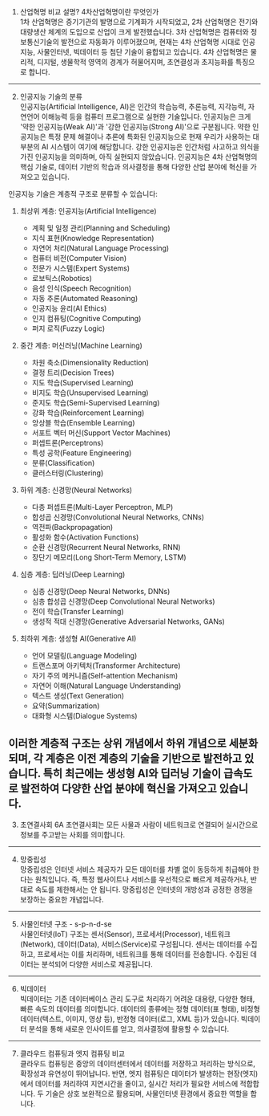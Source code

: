 1. 산업혁명 비교 설명? 4차산업혁명이란 무엇인가  
1차 산업혁명은 증기기관의 발명으로 기계화가 시작되었고, 2차 산업혁명은 전기와 대량생산 체계의 도입으로 산업이 크게 발전했습니다. 3차 산업혁명은 컴퓨터와 정보통신기술의 발전으로 자동화가 이루어졌으며, 현재는 4차 산업혁명 시대로 인공지능, 사물인터넷, 빅데이터 등 첨단 기술이 융합되고 있습니다. 4차 산업혁명은 물리적, 디지털, 생물학적 영역의 경계가 허물어지며, 초연결성과 초지능화를 특징으로 합니다.
---
2. 인공지능 기술의 분류  
인공지능(Artificial Intelligence, AI)은 인간의 학습능력, 추론능력, 지각능력, 자연언어 이해능력 등을 컴퓨터 프로그램으로 실현한 기술입니다. 인공지능은 크게 '약한 인공지능(Weak AI)'과 '강한 인공지능(Strong AI)'으로 구분됩니다. 약한 인공지능은 특정 문제 해결이나 추론에 특화된 인공지능으로 현재 우리가 사용하는 대부분의 AI 시스템이 여기에 해당합니다. 강한 인공지능은 인간처럼 사고하고 의식을 가진 인공지능을 의미하며, 아직 실현되지 않았습니다. 인공지능은 4차 산업혁명의 핵심 기술로, 데이터 기반의 학습과 의사결정을 통해 다양한 산업 분야에 혁신을 가져오고 있습니다.

인공지능 기술은 계층적 구조로 분류할 수 있습니다:

1) 최상위 계층: 인공지능(Artificial Intelligence)
   - 계획 및 일정 관리(Planning and Scheduling)
   - 지식 표현(Knowledge Representation)
   - 자연어 처리(Natural Language Processing)
   - 컴퓨터 비전(Computer Vision)
   - 전문가 시스템(Expert Systems)
   - 로보틱스(Robotics)
   - 음성 인식(Speech Recognition)
   - 자동 추론(Automated Reasoning)
   - 인공지능 윤리(AI Ethics)
   - 인지 컴퓨팅(Cognitive Computing)
   - 퍼지 로직(Fuzzy Logic)

2) 중간 계층: 머신러닝(Machine Learning)
   - 차원 축소(Dimensionality Reduction)
   - 결정 트리(Decision Trees)
   - 지도 학습(Supervised Learning)
   - 비지도 학습(Unsupervised Learning)
   - 준지도 학습(Semi-Supervised Learning)
   - 강화 학습(Reinforcement Learning)
   - 앙상블 학습(Ensemble Learning)
   - 서포트 벡터 머신(Support Vector Machines)
   - 퍼셉트론(Perceptrons)
   - 특성 공학(Feature Engineering)
   - 분류(Classification)
   - 클러스터링(Clustering)

3) 하위 계층: 신경망(Neural Networks)
   - 다층 퍼셉트론(Multi-Layer Perceptron, MLP)
   - 합성곱 신경망(Convolutional Neural Networks, CNNs)
   - 역전파(Backpropagation)
   - 활성화 함수(Activation Functions)
   - 순환 신경망(Recurrent Neural Networks, RNN)
   - 장단기 메모리(Long Short-Term Memory, LSTM)

4) 심층 계층: 딥러닝(Deep Learning)
   - 심층 신경망(Deep Neural Networks, DNNs)
   - 심층 합성곱 신경망(Deep Convolutional Neural Networks)
   - 전이 학습(Transfer Learning)
   - 생성적 적대 신경망(Generative Adversarial Networks, GANs)

5) 최하위 계층: 생성형 AI(Generative AI)
   - 언어 모델링(Language Modeling)
   - 트랜스포머 아키텍처(Transformer Architecture)
   - 자기 주의 메커니즘(Self-attention Mechanism)
   - 자연어 이해(Natural Language Understanding)
   - 텍스트 생성(Text Generation)
   - 요약(Summarization)
   - 대화형 시스템(Dialogue Systems)

이러한 계층적 구조는 상위 개념에서 하위 개념으로 세분화되며, 각 계층은 이전 계층의 기술을 기반으로 발전하고 있습니다. 특히 최근에는 생성형 AI와 딥러닝 기술이 급속도로 발전하여 다양한 산업 분야에 혁신을 가져오고 있습니다.
---
3. 초연결사회 6A
초연결사회는 모든 사물과 사람이 네트워크로 연결되어 실시간으로 정보를 주고받는 사회를 의미합니다. 
---
4. 망중립성  
망중립성은 인터넷 서비스 제공자가 모든 데이터를 차별 없이 동등하게 취급해야 한다는 원칙입니다. 즉, 특정 웹사이트나 서비스를 우선적으로 빠르게 제공하거나, 반대로 속도를 제한해서는 안 됩니다. 망중립성은 인터넷의 개방성과 공정한 경쟁을 보장하는 중요한 개념입니다.
---
5. 사물인터넷 구조 - s-p-n-d-se  
사물인터넷(IoT) 구조는 센서(Sensor), 프로세서(Processor), 네트워크(Network), 데이터(Data), 서비스(Service)로 구성됩니다. 센서는 데이터를 수집하고, 프로세서는 이를 처리하며, 네트워크를 통해 데이터를 전송합니다. 수집된 데이터는 분석되어 다양한 서비스로 제공됩니다.
---
6. 빅데이터  
빅데이터는 기존 데이터베이스 관리 도구로 처리하기 어려운 대용량, 다양한 형태, 빠른 속도의 데이터를 의미합니다. 데이터의 종류에는 정형 데이터(표 형태), 비정형 데이터(텍스트, 이미지, 영상 등), 반정형 데이터(로그, XML 등)가 있습니다. 빅데이터 분석을 통해 새로운 인사이트를 얻고, 의사결정에 활용할 수 있습니다.  
---
7. 클라우드 컴퓨팅과 엣지 컴퓨팅 비교  
클라우드 컴퓨팅은 중앙의 데이터센터에서 데이터를 저장하고 처리하는 방식으로, 확장성과 유연성이 뛰어납니다. 반면, 엣지 컴퓨팅은 데이터가 발생하는 현장(엣지)에서 데이터를 처리하여 지연시간을 줄이고, 실시간 처리가 필요한 서비스에 적합합니다. 두 기술은 상호 보완적으로 활용되며, 사물인터넷 환경에서 중요한 역할을 합니다.
